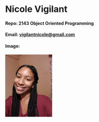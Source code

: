 # Nicole Vigilant
#### Repo: 2143 Object Oriented Programming
#### Email: vigilantnicole@gmail.com
#### Image:
<img src=images/NicoleImage.jpg width=150>

